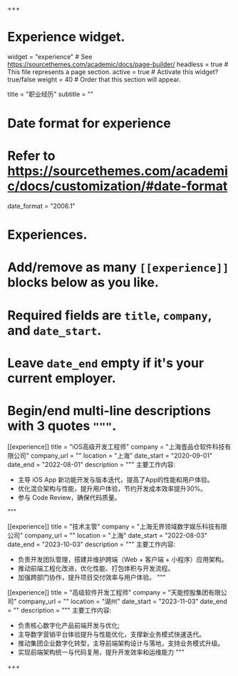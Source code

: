 +++
# Experience widget.
widget = "experience"  # See https://sourcethemes.com/academic/docs/page-builder/
headless = true  # This file represents a page section.
active = true  # Activate this widget? true/false
weight = 40  # Order that this section will appear.

title = "职业经历"
subtitle = ""

# Date format for experience
#   Refer to https://sourcethemes.com/academic/docs/customization/#date-format
date_format = "2006.1"

# Experiences.
#   Add/remove as many `[[experience]]` blocks below as you like.
#   Required fields are `title`, `company`, and `date_start`.
#   Leave `date_end` empty if it's your current employer.
#   Begin/end multi-line descriptions with 3 quotes `"""`.


[[experience]]
  title = "iOS高级开发工程师"
  company = "上海壹品仓软件科技有限公司"
  company_url = ""
  location = "上海"
  date_start = "2020-09-01"
  date_end = "2022-08-01"
  description = """
  主要工作内容:
  
  * 主导 iOS App 新功能开发与版本迭代，提高了App的性能和用户体验。
  * 优化混合架构与性能，提升用户体验，节约开发成本效率提升30%。
  * 参与 Code Review，确保代码质量。
  
  """

[[experience]]
  title = "技术主管"
  company = "上海无界领域数字娱乐科技有限公司"
  company_url = ""
  location = "上海"
  date_start = "2022-08-03"
  date_end = "2023-10-03"
  description = """
  主要工作内容:
  
  * 负责开发团队管理，搭建并维护跨端（Web + 客户端 + 小程序）应用架构。
  * 推动前端工程化改进，优化性能、打包体积与开发流程。
  * 加强跨部门协作，提升项目交付效率与用户体验。
  """

  [[experience]]
  title = "高级软件开发工程师"
  company = "天能控股集团有限公司"
  company_url = ""
  location = "湖州"
  date_start = "2023-11-03"
  date_end = ""
  description = """
  主要工作内容:
  
  * 负责核心数字化产品前端开发与优化;
  * 主导数字营销平台体验提升与性能优化，支撑新业务模式快速迭代。
  * 推动集团企业数字化转型，主导前端架构设计与落地，支持业务模式升级。
  * 实现前端架构统一与代码复用，提升开发效率和运维能力
  """

+++
